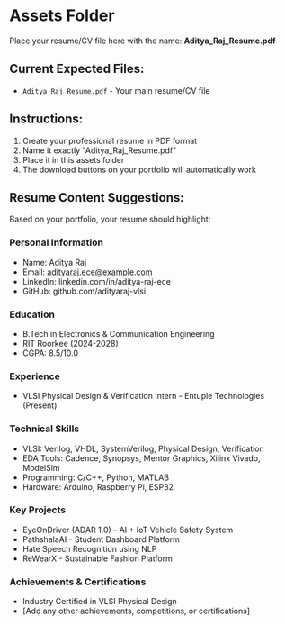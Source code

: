 # Assets Folder

Place your resume/CV file here with the name: **Aditya_Raj_Resume.pdf**

## Current Expected Files:
- `Aditya_Raj_Resume.pdf` - Your main resume/CV file

## Instructions:
1. Create your professional resume in PDF format
2. Name it exactly "Aditya_Raj_Resume.pdf" 
3. Place it in this assets folder
4. The download buttons on your portfolio will automatically work

## Resume Content Suggestions:
Based on your portfolio, your resume should highlight:

### Personal Information
- Name: Aditya Raj
- Email: adityaraj.ece@example.com
- LinkedIn: linkedin.com/in/aditya-raj-ece
- GitHub: github.com/adityaraj-vlsi

### Education
- B.Tech in Electronics & Communication Engineering
- RIT Roorkee (2024-2028)
- CGPA: 8.5/10.0

### Experience
- VLSI Physical Design & Verification Intern - Entuple Technologies (Present)

### Technical Skills
- VLSI: Verilog, VHDL, SystemVerilog, Physical Design, Verification
- EDA Tools: Cadence, Synopsys, Mentor Graphics, Xilinx Vivado, ModelSim
- Programming: C/C++, Python, MATLAB
- Hardware: Arduino, Raspberry Pi, ESP32

### Key Projects
- EyeOnDriver (ADAR 1.0) - AI + IoT Vehicle Safety System
- PathshalaAI - Student Dashboard Platform
- Hate Speech Recognition using NLP
- ReWearX - Sustainable Fashion Platform

### Achievements & Certifications
- Industry Certified in VLSI Physical Design
- [Add any other achievements, competitions, or certifications]
